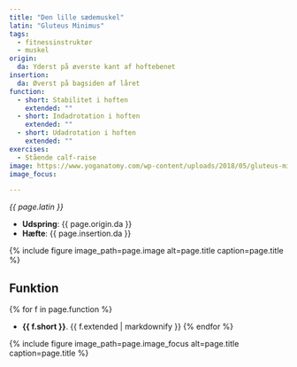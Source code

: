 ```yaml
---
title: "Den lille sædemuskel"
latin: "Gluteus Minimus"
tags:
  - fitnessinstruktør
  - muskel
origin: 
  da: Yderst på øverste kant af hoftebenet
insertion: 
  da: Øverst på bagsiden af låret
function: 
  - short: Stabilitet i hoften
    extended: ""
  - short: Indadrotation i hoften
    extended: ""
  - short: Udadrotation i hoften
    extended: ""
exercises:
  - Stående calf-raise
image: https://www.yoganatomy.com/wp-content/uploads/2018/05/gluteus-minimus-muscle-1.png
image_focus: 

---
```


_{{ page.latin }}_

- **Udspring**: {{ page.origin.da }}
- **Hæfte**: {{ page.insertion.da }}

{% include figure image_path=page.image alt=page.title caption=page.title %}

## Funktion

{% for f in page.function %}
- **{{ f.short }}**.
  {{ f.extended | markdownify }}
{% endfor %}

{% include figure image_path=page.image_focus alt=page.title caption=page.title %}
